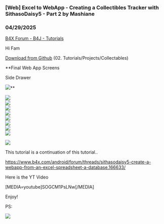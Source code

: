 ### [Web] Excel to WebApp - Creating a Collectibles Tracker with SithasoDaisy5 - Part 2 by Mashiane
### 04/29/2025
[B4X Forum - B4J - Tutorials](https://www.b4x.com/android/forum/threads/166777/)

Hi Fam  
  
[Download from Github](https://github.com/Mashiane/SithasoDaisy5) (02. Tutorials/Projects/Collectables)  
  
**Final Web App Screens  
  
Side Drawer  
  
![](https://www.b4x.com/android/forum/attachments/163735)**  
  
![](https://www.b4x.com/android/forum/attachments/163730)  
![](https://www.b4x.com/android/forum/attachments/163736)  
![](https://www.b4x.com/android/forum/attachments/163731)  
![](https://www.b4x.com/android/forum/attachments/163737)  
![](https://www.b4x.com/android/forum/attachments/163732)  
![](https://www.b4x.com/android/forum/attachments/163738)  
![](https://www.b4x.com/android/forum/attachments/163733)  
![](https://www.b4x.com/android/forum/attachments/163734)  
  
![](https://www.b4x.com/android/forum/attachments/163739)  
  
  
  
  
This tutorial is a continuation of this tutorial..  
  
<https://www.b4x.com/android/forum/threads/sithasodaisy5-create-a-webapp-from-an-excel-spreadsheet-a-database.166633/>  
  
Here is the YT Video  
  
[MEDIA=youtube]SOGCM1PsLNw[/MEDIA]  
  
  
Enjoy!  
  
PS:  
  
![](https://www.b4x.com/android/forum/attachments/163702)